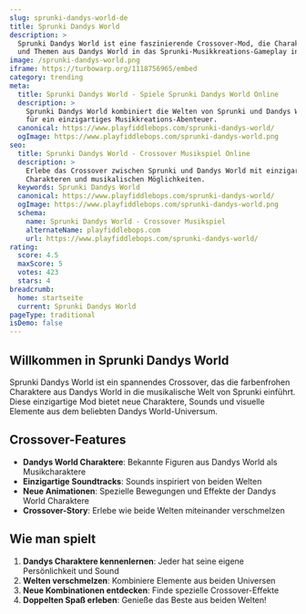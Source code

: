 ```yaml
---
slug: sprunki-dandys-world-de
title: Sprunki Dandys World
description: >
  Sprunki Dandys World ist eine faszinierende Crossover-Mod, die Charaktere
  und Themen aus Dandys World in das Sprunki-Musikkreations-Gameplay integriert.
image: /sprunki-dandys-world.png
iframe: https://turbowarp.org/1118756965/embed
category: trending
meta:
  title: Sprunki Dandys World - Spiele Sprunki Dandys World Online
  description: >
    Sprunki Dandys World kombiniert die Welten von Sprunki und Dandys World
    für ein einzigartiges Musikkreations-Abenteuer.
  canonical: https://www.playfiddlebops.com/sprunki-dandys-world/
  ogImage: https://www.playfiddlebops.com/sprunki-dandys-world.png
seo:
  title: Sprunki Dandys World - Crossover Musikspiel Online
  description: >
    Erlebe das Crossover zwischen Sprunki und Dandys World mit einzigartigen
    Charakteren und musikalischen Möglichkeiten.
  keywords: Sprunki Dandys World
  canonical: https://www.playfiddlebops.com/sprunki-dandys-world/
  ogImage: https://www.playfiddlebops.com/sprunki-dandys-world.png
  schema:
    name: Sprunki Dandys World - Crossover Musikspiel
    alternateName: playfiddlebops.com
    url: https://www.playfiddlebops.com/sprunki-dandys-world/
rating:
  score: 4.5
  maxScore: 5
  votes: 423
  stars: 4
breadcrumb:
  home: startseite
  current: Sprunki Dandys World
pageType: traditional
isDemo: false
---
```


## Willkommen in Sprunki Dandys World

Sprunki Dandys World ist ein spannendes Crossover, das die farbenfrohen Charaktere aus Dandys World in die musikalische Welt von Sprunki einführt. Diese einzigartige Mod bietet neue Charaktere, Sounds und visuelle Elemente aus dem beliebten Dandys World-Universum.

## Crossover-Features

- **Dandys World Charaktere**: Bekannte Figuren aus Dandys World als Musikcharaktere
- **Einzigartige Soundtracks**: Sounds inspiriert von beiden Welten
- **Neue Animationen**: Spezielle Bewegungen und Effekte der Dandys World Charaktere
- **Crossover-Story**: Erlebe wie beide Welten miteinander verschmelzen

## Wie man spielt

1. **Dandys Charaktere kennenlernen**: Jeder hat seine eigene Persönlichkeit und Sound
2. **Welten verschmelzen**: Kombiniere Elemente aus beiden Universen
3. **Neue Kombinationen entdecken**: Finde spezielle Crossover-Effekte
4. **Doppelten Spaß erleben**: Genieße das Beste aus beiden Welten!